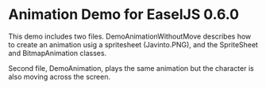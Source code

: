  Animation Demo for EaselJS 0.6.0
=========================================================

This demo includes two files. DemoAnimationWithoutMove describes how to 
create an animation usig a spritesheet (Javinto.PNG), and the SpriteSheet
and BitmapAnimation classes.

Second file, DemoAnimation, plays the same animation but the character is 
also moving across the screen.






